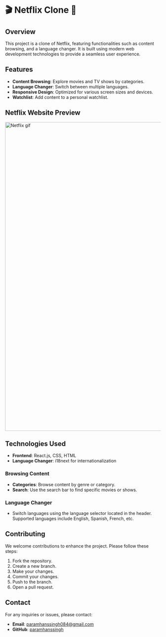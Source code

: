 # 🎬 Netflix Clone 🍿

## Overview
This project is a clone of Netflix, featuring functionalities such as content browsing, and a language changer. It is built using modern web development technologies to provide a seamless user experience.

## Features
- **Content Browsing**: Explore movies and TV shows by categories.
- **Language Changer**: Switch between multiple languages.
- **Responsive Design**: Optimized for various screen sizes and devices.
- **Watchlist**: Add content to a personal watchlist.

## Netflix Website Preview 
<img src="https://media.giphy.com/media/v1.Y2lkPTc5MGI3NjExdmpnYXJkc3Z3aGszaHhsM2VodmdwdHZrb205bTRiaTJ2ejc2OHpwcSZlcD12MV9pbnRlcm5hbF9naWZfYnlfaWQmY3Q9Zw/yd2gbG9KN74nHDXjeN/giphy.gif" alt="Netflix gif" width="1000"/>

## Technologies Used
- **Frontend**: React.js, CSS, HTML
- **Language Changer**: i18next for internationalization


### Browsing Content
- **Categories**: Browse content by genre or category.
- **Search**: Use the search bar to find specific movies or shows.

### Language Changer
- Switch languages using the language selector located in the header. Supported languages include English, Spanish, French, etc.


## Contributing
We welcome contributions to enhance the project. Please follow these steps:

1. Fork the repository.
2. Create a new branch.
3. Make your changes.
4. Commit your changes.
5. Push to the branch.
6. Open a pull request.


## Contact
For any inquiries or issues, please contact:
- **Email**: paramhanssingh084@gmail.com
- **GitHub**: [paramhanssingh](https://github.com/Paramhans-Singh)
